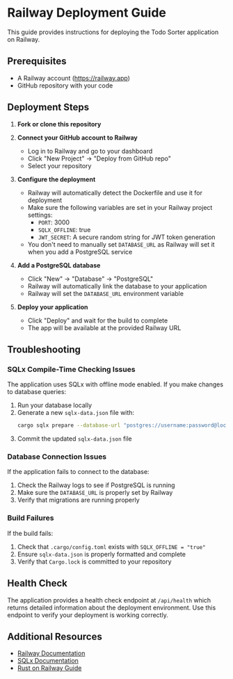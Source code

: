 # Railway Deployment Guide

This guide provides instructions for deploying the Todo Sorter application on Railway.

## Prerequisites

- A Railway account (https://railway.app)
- GitHub repository with your code

## Deployment Steps

1. **Fork or clone this repository**

2. **Connect your GitHub account to Railway**
   - Log in to Railway and go to your dashboard
   - Click "New Project" → "Deploy from GitHub repo"
   - Select your repository

3. **Configure the deployment**
   - Railway will automatically detect the Dockerfile and use it for deployment
   - Make sure the following variables are set in your Railway project settings:
     - `PORT`: 3000
     - `SQLX_OFFLINE`: true 
     - `JWT_SECRET`: A secure random string for JWT token generation
   - You don't need to manually set `DATABASE_URL` as Railway will set it when you add a PostgreSQL service

4. **Add a PostgreSQL database**
   - Click "New" → "Database" → "PostgreSQL"
   - Railway will automatically link the database to your application
   - Railway will set the `DATABASE_URL` environment variable

5. **Deploy your application**
   - Click "Deploy" and wait for the build to complete
   - The app will be available at the provided Railway URL

## Troubleshooting

### SQLx Compile-Time Checking Issues

The application uses SQLx with offline mode enabled. If you make changes to database queries:

1. Run your database locally
2. Generate a new `sqlx-data.json` file with:
   ```bash
   cargo sqlx prepare --database-url "postgres://username:password@localhost:5432/dbname"
   ```
3. Commit the updated `sqlx-data.json` file

### Database Connection Issues

If the application fails to connect to the database:

1. Check the Railway logs to see if PostgreSQL is running
2. Make sure the `DATABASE_URL` is properly set by Railway
3. Verify that migrations are running properly

### Build Failures

If the build fails:

1. Check that `.cargo/config.toml` exists with `SQLX_OFFLINE = "true"`
2. Ensure `sqlx-data.json` is properly formatted and complete
3. Verify that `Cargo.lock` is committed to your repository

## Health Check

The application provides a health check endpoint at `/api/health` which returns detailed information about the deployment environment. Use this endpoint to verify your deployment is working correctly.

## Additional Resources

- [Railway Documentation](https://docs.railway.app/)
- [SQLx Documentation](https://github.com/launchbadge/sqlx)
- [Rust on Railway Guide](https://blog.railway.app/p/rust) 